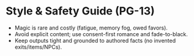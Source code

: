 
# Style & Safety Guide (PG-13)
- Magic is rare and costly (fatigue, memory fog, owed favors).
- Avoid explicit content; use consent-first romance and fade-to-black.
- Keep outputs tight and grounded to authored facts (no invented exits/items/NPCs).
